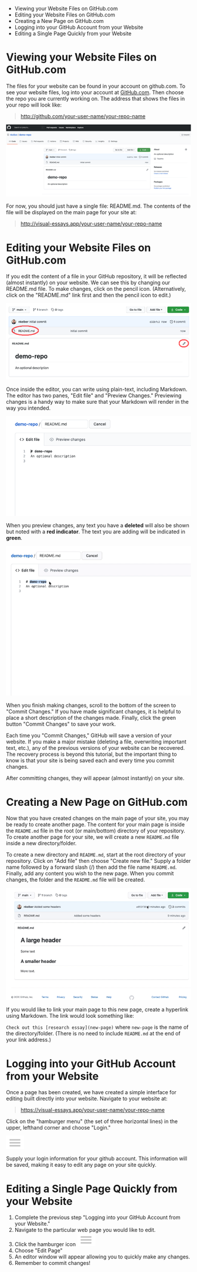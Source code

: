 * Viewing your Website Files on GitHub.com
* Editing your Website Files on GitHub.com
* Creating a New Page on GitHub.com
* Logging into your GitHub Account from your Website
* Editing a Single Page Quickly from your Website

# Viewing your Website Files on GitHub.com

The files for your website can be found in your account on github.com. To see your website files, log into your account at [GitHub.com](https://github.com). Then choose the repo you are currently working on. The address that shows the files in your repo will look like:
> http://github.com/your-user-name/your-repo-name

![GitHub files in a new repo](github-new-repo.png)

For now, you should just have a single file: README.md. The contents of the file will be displayed on the main page for your site at:
> http://visual-essays.app/your-user-name/your-repo-name

# Editing your Website Files on GitHub.com

If you edit the content of a file in your GitHub repository, it will be reflected (almost instantly) on your website. We can see this by changing our README.md file. To make changes, click on the pencil icon. (Alternatively, click on the "README.md" link first and then the pencil icon to edit.)

![Click on the pencil to edit](edit-readme.png)

Once inside the editor, you can write using plain-text, including Markdown. The editor has two panes, "Edit file" and "Preview Changes." Previewing changes is a handy way to make sure that your Markdown will render in the way you intended.

!["Edit File" and "Preview Changes"](preview-changes.png)

When you preview changes, any text you have a **deleted** will also be shown but noted with a **red indicator**. The text you are adding will be indicated in **green**.

![Preview and Commit Changes](making-changes-in-github.gif)

When you finish making changes, scroll to the bottom of the screen to "Commit Changes." If you have made significant changes, it is helpful to place a short description of the changes made. Finally, click the green button "Commit Changes" to save your work.

Each time you "Commit Changes," GitHub will save a version of your website. If you make a major mistake (deleting a file, overwriting important text, etc.), any of the previous versions of your website can be recovered. The recovery process is beyond this tutorial, but the important thing to know is that your site is being saved each and every time you commit changes.

After committing changes, they will appear (almost instantly) on your site.

# Creating a New Page on GitHub.com

Now that you have created changes on the main page of your site, you may be ready to create another page. The content for your main page is inside the `README.md` file in the root (or main/bottom) directory of your repository. To create another page for your site, we will create a new `README.md` file inside a new directory/folder.

To create a new directory and `README.md`, start at the root directory of your repository. Click on "Add file" then choose "Create new file." Supply a folder name followed by a forward slash (/) then add the file name `README.md`. Finally, add any content you wish to the new page. When you commit changes, the folder and the `README.md` file will be created.

![Creating a New Page](create-new-page.gif)

If you would like to link your main page to this new page, create a hyperlink using Markdown. The link would look something like:

`Check out this [research essay](new-page)` 
where `new-page` is the name of the directory/folder. (There is no need to include `README.md` at the end of your link address.)

# Logging into your GitHub Account from your Website

Once a page has been created, we have created a simple interface for editing built directly into your website. Navigate to your website at:

>https://visual-essays.app/your-user-name/your-repo-name

Click on the "hamburger menu" (the set of three horizontal lines) in the upper, lefthand corner and choose "Login." 

![Hamburger Menu](hamburger.png)

Supply your login information for your github account. This information will be saved, making it easy to edit any page on your site quickly.

# Editing a Single Page Quickly from your Website

1. Complete the previous step "Logging into your GitHub Account from your Website." 
2. Navigate to the particular web page you would like to edit.
3. Click the hamburger icon ![Hamburger Menu](hamburger.png)
4. Choose "Edit Page"
5. An editor window will appear allowing you to quickly make any changes.
6. Remember to commit changes!
